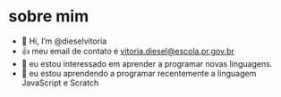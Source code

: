 #  sobre mim


- 👋 Hi, I’m @dieselvitoria
- 👍 meu email de contato é vitoria.diesel@escola.pr.gov.br
- 👀 eu estou interessado em aprender a programar novas linguagens.
- 🌱 eu estou aprendendo a programar recentemente a linguagem JavaScript e Scratch
